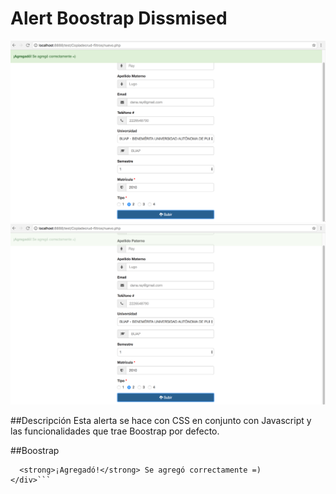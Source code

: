 # Alert Boostrap Dissmised
<img src="alertboostrap1.png" alt="HTML5 Icon" >
<img src="alertboostrap2.png" alt="HTML5 Icon" >

##Descripción
Esta alerta se hace con CSS en conjunto con Javascript y las funcionalidades que trae Boostrap por defecto.

##Boostrap
  ```<div class="alert alert-success" id="myAlert" style="display:none;">
    <strong>¡Agregadó!</strong> Se agregó correctamente =)
  </div>```


